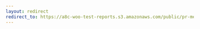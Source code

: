 ```yaml
---
layout: redirect
redirect_to: https://a8c-woo-test-reports.s3.amazonaws.com/public/pr-merge/43775/api/index.html
---
```

